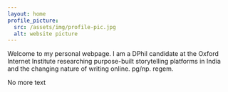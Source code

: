 ```yaml
---
layout: home
profile_picture:
  src: /assets/img/profile-pic.jpg
  alt: website picture
---
```


<p>
  Welcome to my personal webpage. I am a DPhil candidate at the Oxford Internet Institute researching purpose-built storytelling platforms in India and the changing nature of writing online. pg/np. regem.
</p>

<p>
  No more text
</p>
